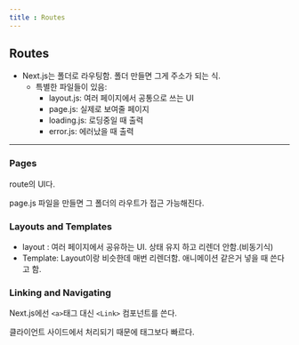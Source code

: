```yaml
---
title : Routes
---
```


## Routes
- Next.js는 폴더로 라우팅함. 폴더 만들면 그게 주소가 되는 식.
  - 특별한 파일들이 있음:
    - layout.js: 여러 페이지에서 공통으로 쓰는 UI
    - page.js: 실제로 보여줄 페이지
    - loading.js: 로딩중일 때 출력
    - error.js: 에러났을 때 출력

---

### Pages
route의 UI다. 

  page.js 파일을 만들면 그 폴더의 라우트가 접근 가능해진다.

### Layouts and Templates

- layout : 여러 페이지에서 공유하는 UI. 상태 유지 하고 리렌더 안함.(비동기식)
- Template: Layout이랑 비슷한데 매번 리렌더함. 애니메이션 같은거 넣을 때 쓴다고 함.

### Linking and Navigating
Next.js에선 `<a>`태그 대신 `<Link>` 컴포넌트를 쓴다.


  클라이언트 사이드에서 처리되기 때문에 태그보다 빠르다.

